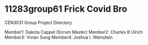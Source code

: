 # 11283group61 Frick Covid Bro
CEN3031 Group Project Directory

Member1: Dakota Cappel (Scrum Master)
Member2: Charles B Ulrich
Member3: Vivian Sung
Member4: Joshua I. Weinstein
